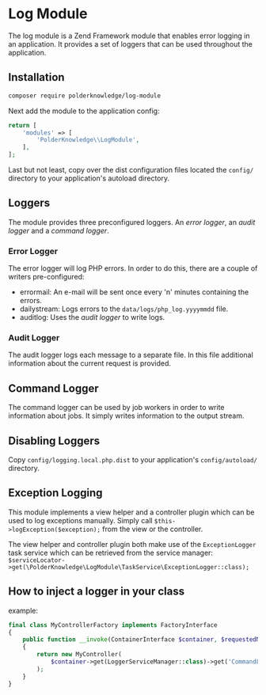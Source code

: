# Log Module

The log module is a Zend Framework module that enables error logging in an application.
It provides a set of loggers that can be used throughout the application.

## Installation

```bash
composer require polderknowledge/log-module
```

Next add the module to the application config:

```php
return [
    'modules' => [
        'PolderKnowledge\\LogModule',
    ],
];
```

Last but not least, copy over the dist configuration files located the `config/` directory to
your application's autoload directory.

## Loggers

The module provides three preconfigured loggers. An *error logger*, an *audit logger* and
a *command logger*.

### Error Logger

The error logger will log PHP errors. In order to do this, there are a couple of writers
pre-configured:
* errormail: An e-mail will be sent once every 'n' minutes containing the errors.
* dailystream: Logs errors to the `data/logs/php_log.yyyymmdd` file.
* auditlog: Uses the *audit logger* to write logs.

### Audit Logger

The audit logger logs each message to a separate file. In this file additional information about
the current request is provided.

## Command Logger

The command logger can be used by job workers in order to write information about jobs. It
simply writes information to the output stream.

## Disabling Loggers

Copy `config/logging.local.php.dist` to your application's `config/autoload/` directory.

## Exception Logging

This module implements a view helper and a controller plugin which can be used to log exceptions
manually. Simply call `$this->logException($exception);` from the view or the controller.

The view helper and controller plugin both make use of the `ExceptionLogger` task service which can
be retrieved from the service manager: `$serviceLocator->get(\PolderKnowledge\LogModule\TaskService\ExceptionLogger::class);`

## How to inject a logger in your class

example:

```php
final class MyControllerFactory implements FactoryInterface
{
    public function __invoke(ContainerInterface $container, $requestedName, array $options = null)
    {
        return new MyController(
            $container->get(LoggerServiceManager::class)->get('CommandLog')
        );
    }
}
```
